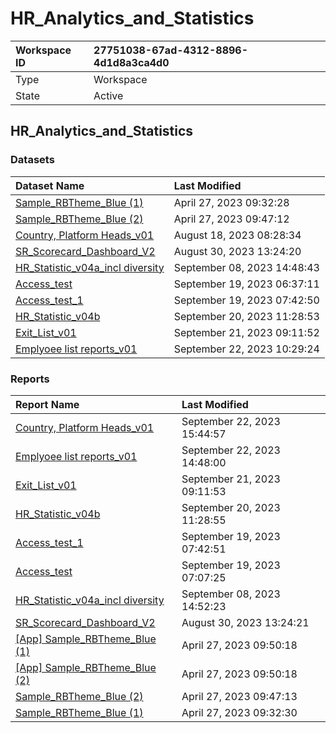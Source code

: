 



# HR_Analytics_and_Statistics

|Workspace ID|27751038-67ad-4312-8896-4d1d8a3ca4d0|
| :--- | :--- |
|Type|Workspace|
|State|Active|

## HR_Analytics_and_Statistics

### Datasets

|Dataset Name|Last Modified|
| :--- | :--- |
|[Sample_RBTheme_Blue (1)](../Datasets/Sample_RBTheme_Blue-(1).md)|April 27, 2023 09:32:28|
|[Sample_RBTheme_Blue (2)](../Datasets/Sample_RBTheme_Blue-(2).md)|April 27, 2023 09:47:12|
|[Country, Platform Heads_v01](../Datasets/Country,-Platform-Heads_v01.md)|August 18, 2023 08:28:34|
|[SR_Scorecard_Dashboard_V2](../Datasets/SR_Scorecard_Dashboard_V2.md)|August 30, 2023 13:24:20|
|[HR_Statistic_v04a_incl diversity](../Datasets/HR_Statistic_v04a_incl-diversity.md)|September 08, 2023 14:48:43|
|[Access_test](../Datasets/Access_test.md)|September 19, 2023 06:37:11|
|[Access_test_1](../Datasets/Access_test_1.md)|September 19, 2023 07:42:50|
|[HR_Statistic_v04b](../Datasets/HR_Statistic_v04b.md)|September 20, 2023 11:28:53|
|[Exit_List_v01](../Datasets/Exit_List_v01.md)|September 21, 2023 09:11:52|
|[Emplyoee list reports_v01](../Datasets/Emplyoee-list-reports_v01.md)|September 22, 2023 10:29:24|

### Reports

|Report Name|Last Modified|
| :--- | :--- |
|[Country, Platform Heads_v01](../Reports/Country,-Platform-Heads_v01.md)|September 22, 2023 15:44:57|
|[Emplyoee list reports_v01](../Reports/Emplyoee-list-reports_v01.md)|September 22, 2023 14:48:00|
|[Exit_List_v01](../Reports/Exit_List_v01.md)|September 21, 2023 09:11:53|
|[HR_Statistic_v04b](../Reports/HR_Statistic_v04b.md)|September 20, 2023 11:28:55|
|[Access_test_1](../Reports/Access_test_1.md)|September 19, 2023 07:42:51|
|[Access_test](../Reports/Access_test.md)|September 19, 2023 07:07:25|
|[HR_Statistic_v04a_incl diversity](../Reports/HR_Statistic_v04a_incl-diversity.md)|September 08, 2023 14:52:23|
|[SR_Scorecard_Dashboard_V2](../Reports/SR_Scorecard_Dashboard_V2.md)|August 30, 2023 13:24:21|
|[[App] Sample_RBTheme_Blue (1)](../Reports/[App]-Sample_RBTheme_Blue-(1).md)|April 27, 2023 09:50:18|
|[[App] Sample_RBTheme_Blue (2)](../Reports/[App]-Sample_RBTheme_Blue-(2).md)|April 27, 2023 09:50:18|
|[Sample_RBTheme_Blue (2)](../Reports/Sample_RBTheme_Blue-(2).md)|April 27, 2023 09:47:13|
|[Sample_RBTheme_Blue (1)](../Reports/Sample_RBTheme_Blue-(1).md)|April 27, 2023 09:32:30|
